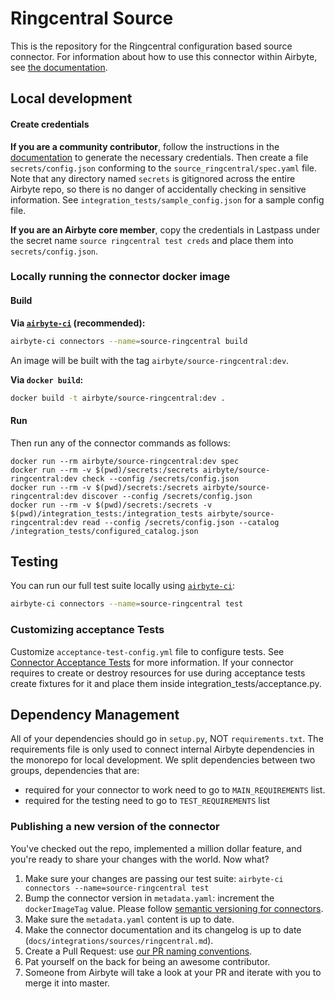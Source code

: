 # Ringcentral Source

This is the repository for the Ringcentral configuration based source connector. For information
about how to use this connector within Airbyte, see
[the documentation](https://docs.airbyte.com/integrations/sources/ringcentral).

## Local development

#### Create credentials

**If you are a community contributor**, follow the instructions in the
[documentation](https://docs.airbyte.com/integrations/sources/ringcentral) to generate the necessary
credentials. Then create a file `secrets/config.json` conforming to the
`source_ringcentral/spec.yaml` file. Note that any directory named `secrets` is gitignored across
the entire Airbyte repo, so there is no danger of accidentally checking in sensitive information.
See `integration_tests/sample_config.json` for a sample config file.

**If you are an Airbyte core member**, copy the credentials in Lastpass under the secret name
`source ringcentral test creds` and place them into `secrets/config.json`.

### Locally running the connector docker image

#### Build

**Via
[`airbyte-ci`](https://github.com/airbytehq/airbyte/blob/master/airbyte-ci/connectors/pipelines/README.md)
(recommended):**

```bash
airbyte-ci connectors --name=source-ringcentral build
```

An image will be built with the tag `airbyte/source-ringcentral:dev`.

**Via `docker build`:**

```bash
docker build -t airbyte/source-ringcentral:dev .
```

#### Run

Then run any of the connector commands as follows:

```
docker run --rm airbyte/source-ringcentral:dev spec
docker run --rm -v $(pwd)/secrets:/secrets airbyte/source-ringcentral:dev check --config /secrets/config.json
docker run --rm -v $(pwd)/secrets:/secrets airbyte/source-ringcentral:dev discover --config /secrets/config.json
docker run --rm -v $(pwd)/secrets:/secrets -v $(pwd)/integration_tests:/integration_tests airbyte/source-ringcentral:dev read --config /secrets/config.json --catalog /integration_tests/configured_catalog.json
```

## Testing

You can run our full test suite locally using
[`airbyte-ci`](https://github.com/airbytehq/airbyte/blob/master/airbyte-ci/connectors/pipelines/README.md):

```bash
airbyte-ci connectors --name=source-ringcentral test
```

### Customizing acceptance Tests

Customize `acceptance-test-config.yml` file to configure tests. See
[Connector Acceptance Tests](https://docs.airbyte.com/connector-development/testing-connectors/connector-acceptance-tests-reference)
for more information. If your connector requires to create or destroy resources for use during
acceptance tests create fixtures for it and place them inside integration_tests/acceptance.py.

## Dependency Management

All of your dependencies should go in `setup.py`, NOT `requirements.txt`. The requirements file is
only used to connect internal Airbyte dependencies in the monorepo for local development. We split
dependencies between two groups, dependencies that are:

- required for your connector to work need to go to `MAIN_REQUIREMENTS` list.
- required for the testing need to go to `TEST_REQUIREMENTS` list

### Publishing a new version of the connector

You've checked out the repo, implemented a million dollar feature, and you're ready to share your
changes with the world. Now what?

1. Make sure your changes are passing our test suite:
   `airbyte-ci connectors --name=source-ringcentral test`
2. Bump the connector version in `metadata.yaml`: increment the `dockerImageTag` value. Please
   follow
   [semantic versioning for connectors](https://docs.airbyte.com/contributing-to-airbyte/resources/pull-requests-handbook/#semantic-versioning-for-connectors).
3. Make sure the `metadata.yaml` content is up to date.
4. Make the connector documentation and its changelog is up to date
   (`docs/integrations/sources/ringcentral.md`).
5. Create a Pull Request: use
   [our PR naming conventions](https://docs.airbyte.com/contributing-to-airbyte/resources/pull-requests-handbook/#pull-request-title-convention).
6. Pat yourself on the back for being an awesome contributor.
7. Someone from Airbyte will take a look at your PR and iterate with you to merge it into master.
